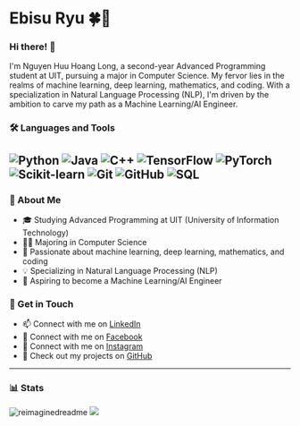 # Ebisu Ryu 🍀🐉


### Hi there! 👋

I'm Nguyen Huu Hoang Long, a second-year Advanced Programming student at UIT, pursuing a major in Computer Science. My fervor lies in the realms of machine learning, deep learning, mathematics, and coding. With a specialization in Natural Language Processing (NLP), I'm driven by the ambition to carve my path as a Machine Learning/AI Engineer.
### 🛠️ Languages and Tools
![Python](https://img.shields.io/badge/-Python-blue?style=flat-square&logo=python&logoColor=white)
![Java](https://img.shields.io/badge/-Java-red?style=flat-square&logo=java&logoColor=white)
![C++](https://img.shields.io/badge/-C++-purple?style=flat-square&logo=c%2B%2B&logoColor=white)
![TensorFlow](https://img.shields.io/badge/-TensorFlow-orange?style=flat-square&logo=tensorflow&logoColor=white)
![PyTorch](https://img.shields.io/badge/-PyTorch-orange?style=flat-square&logo=pytorch&logoColor=white)
![Scikit-learn](https://img.shields.io/badge/-Scikit%20learn-green?style=flat-square&logo=scikit-learn&logoColor=white)
![Git](https://img.shields.io/badge/-Git-black?style=flat-square&logo=git&logoColor=white)
![GitHub](https://img.shields.io/badge/-GitHub-grey?style=flat-square&logo=github&logoColor=white)
![SQL](https://img.shields.io/badge/-SQL-yellow?style=flat-square&logo=sql&logoColor=white)
---
### 📝 About Me
- 🎓 Studying Advanced Programming at UIT (University of Information Technology)
- 👨‍💻 Majoring in Computer Science
- 🌱 Passionate about machine learning, deep learning, mathematics, and coding
- 💡 Specializing in Natural Language Processing (NLP)
- 🚀 Aspiring to become a Machine Learning/AI Engineer

### 🤝 Get in Touch
- 📫 Connect with me on [LinkedIn](https://www.linkedin.com/in/long-nguy%E1%BB%85n-h%E1%BB%AFu-ho%C3%A0ng-023870287/)
- 📱 Connect with me on [Facebook](https://www.facebook.com/hoanglong.roai/)
- 📸 Connect with me on [Instagram](https://www.instagram.com/hoanglong.roai/)
- 🔗 Check out my projects on [GitHub](https://github.com/EbisuRyu)

---
### 📊 Stats
<img src="https://myreadme.vercel.app/api/embed/EbisuRyu?panels=userstatistics,toprepositories,toplanguages,commitgraph" alt="reimaginedreadme" />
<img src="https://github-profile-trophy.vercel.app/?username=EbisuRyu&theme=juicyfresh&no-bg=true" />


